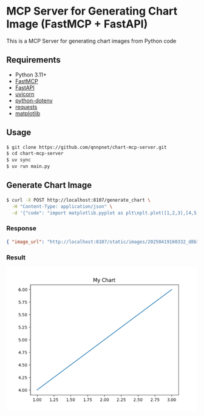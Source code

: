 # MCP Server for Generating Chart Image (FastMCP + FastAPI)

This is a MCP Server for generating chart images from Python code

## Requirements

- Python 3.11+
- [FastMCP](https://github.com/ohgyun/fastmcp)
- [FastAPI](https://github.com/tiangolo/fastapi)
- [uvicorn](https://github.com/encode/uvicorn)
- [python-dotenv](https://github.com/theskumar/python-dotenv)
- [requests](https://github.com/psf/requests)
- [matplotlib](https://github.com/matplotlib/matplotlib)

## Usage

```bash
$ git clone https://github.com/qnnpnet/chart-mcp-server.git
$ cd chart-mcp-server
$ uv sync
$ uv run main.py
```

## Generate Chart Image

```bash
$ curl -X POST http://localhost:8107/generate_chart \
  -H "Content-Type: application/json" \
  -d '{"code": "import matplotlib.pyplot as plt\nplt.plot([1,2,3],[4,5,6])\nplt.title(\"My Chart\")"}'
```

### Response

```json
{ "image_url": "http://localhost:8107/static/images/20250419160332_d8b758e9.png" }
```

### Result

![result](resources/20250419160332_d8b758e9.png)
